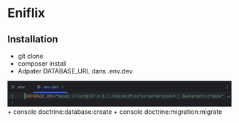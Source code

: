 # Eniflix

## Installation

+ git clone
+ composer install
+ Adpater DATABASE_URL dans .env.dev
<img src="assets/images/readme/database.png">
+ console doctrine:database:create
+ console doctrine:migration:migrate
